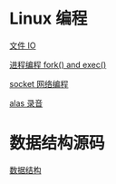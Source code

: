 # Linux 编程


[文件 IO](https://github.com/renyddd/embedded-Linux-programming/tree/master/fileIO)

[进程编程 fork() and exec()](https://github.com/renyddd/embedded-Linux-programming/tree/master/processDir)

[socket 网络编程](https://github.com/renyddd/embedded-Linux-programming/tree/master/socketDir)

[alas 录音]()

# 数据结构源码


[数据结构](https://github.com/renyddd/embedded-Linux-programming/tree/master/dataStructure)
